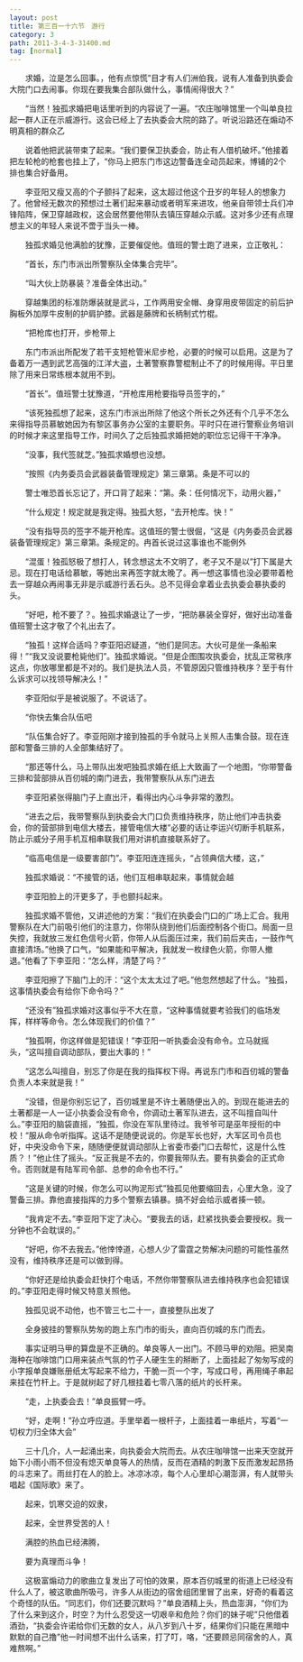 ```yaml
---
layout: post
title: 第三百一十六节　游行
category: 3
path: 2011-3-4-3-31400.md
tag: [normal]
---
```


　　求婚，泣是怎么回事。，他有点惊慌”目才有人们洲伯我，说有人准备到执委会大院门口去闹事。你现在要我集合部队做什么，事情闹得很大？”

　　“当然！独孤求婚把电话里听到的内容说了一遍。“农庄咖啡馆里一个叫单良拉起一群人正在示威游行。这会已经上了去执委会大院的路了。听说沿路还在煽动不明真相的群众乙

　　说着他把武装带束了起来。“我们要保卫执委会，防止有人借机破坏。”他接着把左轮枪的枪套也挂上了，“你马上把东门市这边警备连全动员起来，博铺的2个排也集合好备用。

　　李亚阳又瘦又高的个子颤抖了起来，这太超过他这个丑岁的年轻人的想象力了。他曾经无数次的预想过土著们起来暴动或者明军来进攻，他亲自带领士兵们冲锋陷阵，保卫穿越政权，这会居然要他带队去镇压穿越众示威。这对多少还有点理想主义的年轻人来说不啻于当头一棒。

　　独孤求婚见他满脸的犹豫，正要催促他。值班的警士跑了进来，立正敬礼：

　　“首长，东门市派出所警察队全体集合完毕”。

　　“叫大伙上防暴装？准备全体出动。”

　　穿越集团的标准防爆装就是武斗，工作两用安全帽、身穿用皮带固定的前后护胸板外加厚牛皮制的护肩护膝。武器是藤牌和长柄制式竹棍。

　　“把枪库也打开，步枪带上

　　东门市派出所配发了若干支短枪管米尼步枪，必要的时候可以启用。这是为了备着万一遇到武艺高强的江洋大盗，土著警察靠警棍制止不了的时候用得。平日里除了用来日常练根本就用不到。

　　“首长”。值班警士犹豫道，“开枪库用枪要指导员签字的，”

　　“该死独孤想了起来，这东门市派出所除了他这个所长之外还有个几乎不怎么来得指导员慕敏她因为有黎区事务办公室的主要职务。平时只在进行警察业务培训的时候才来这里指导工作，时间久了之后独孤求婚把她的职位忘记得干干净净。

　　“没事，我代签就芝。”独孤求婚想也没想。

　　“按照《内务委员会武器装备管理规定》第三章第。条是不可以的

　　警士唯恐首长忘记了，开口背了起来：“第。条：任何情况下，动用火器，”

　　“什么规定！规定就是我定得。独孤大怒，“去开枪库。快！”

　　“没有指导员的签字不能开枪库。这值班的警士很倔，“这是《内务委员会武器装备管理规定》第三章第。条规定的。冉首长说过这事谁也不能例外

　　“混蛋！独孤怒极了想打人，转念想这太不文明了，老子又不是以”打下属是大忌。现在打电话给慕敏，等她出来再签字就太晚了。再一想这事情也没必要带着枪去一穿越众再闹事无非是示威游行丢石头。总不见得会拿着业去执委会暴执委的头。

　　“好吧，枪不要了？。独孤求婚退让了一步，“把防暴装全穿好，做好出动准备值班警士这才敬了个礼出去了。

　　“独孤！这样合适吗？李亚阳迟疑道，“他们是同志。大伙可是坐一条船来得！”“我又没说要枪毙他们”。独孤求婚说。“但是企图围攻执委会，扰乱正常秩序这点，你放哪里都是不对的。我们是执法人员，不管原因只管维持秩序？至于有什么诉求可以找领导解决么！”

　　李亚阳似乎是被说服了。不说话了。

　　“你快去集合队伍吧

　　“队伍集合好了。李亚阳刚才接到独孤的手令就马上关照人击集合鼓。现在连部和警备三排的人全部集结好了。

　　“那还等什么，马上带队出发吧独孤求婚在纸上大致画了一个地图，“你带警备三排和营部排从百仞城的南门进去，我带警察队从东门进去

　　李亚阳紧张得脑门子上直出汗，看得出内心斗争非常的激烈。

　　“进去之后，我带警察队到执委会大门口负责维持秩序，防止他们冲击执委会，你的营部排到电信大楼去，接管电信大楼”必要的话让李运兴切断手机联系，防止示威分子用手机互相串联我们用对讲机直接联系好了。

　　“临高电信是一级要害部门”。李亚阳连连摇头，“占领典信大楼，这，”

　　独孤求婚说：“不接管的话，他们互相串联起来，事情就会越

　　李亚阳脸上的汗更多了，手也颤抖起来。

　　独孤求婚不管他，又讲述他的方案：“我们在执委会门口的广场上汇合。我用警察队在大门前吸引他们的注意力，你带队绕到他们后面控制各个街口。局面一旦失控，我就放三发红色信号火箭，你带人从后面压过来，我们前后夹击，一鼓作气直接清场。”他换了口气，“如果能和平解决，我就发一枚绿色火箭，你带人撤退。”他看了下李亚阳：“怎么样，清楚了吗？”

　　李亚阳擦了下脑门上的汗：“这个太太太过了吧。”他忽然想起了什么。“独孤，这事情执委会有给你下命令吗？”

　　“还没有”独孤求婚对这事似乎不大在意，“这种事情就要考验我们的临场发挥，样样等命令。怎么体现我们的价值？”

　　“独孤啊，你这样做是犯错误！”李亚阳一听执委会没有命令。立马就摇头，“这叫擅自调动部队，要出大事的！”

　　“这怎么叫擅自，别忘了你是在我的指挥权下得。再说东门市和百仞城的警备负责人本来就是我！”

　　“没错，但是你别忘记了，百仞城里是不许土著随便出入的。到现在能进去的土著都是一人一证小执委会没有命令，你调动土著军队进去，这不叫擅自叫什么。”李亚阳的脑袋直摇，“独孤，你没在军队里待过。我爷爷可是巫年授衔的中校！“服从命令听指挥。这话不是随便说说的。你是军长也好，大军区司令员也好，中央没命令下来，随随便便就调动部队上省委市委门口去帮忙，这是什么性质？！”他止住了摇头。“反正我是不去的，你要我带队去。要有执委会的正式命令。否则就是有陆军司令部、总参的命令也不行。”

　　“这是关键的时候，你怎么可以拘泥形式”独孤见他要缩回去，心里大急，没了警备三排。靠他直接指挥的力多个警察去镇暴。搞不好会给示威者揍一顿。

　　“我肯定不去。”李亚阳下定了决心。“要我去的话，赶紧找执委会要授权。我一分钟也不会耽误的。”

　　“好吧，你不去我去。”他悻悻道，心想人少了雷霆之势解决问题的可能性虽然没有，维持秩序还是可以做到得。

　　“你好还是给执委会赶快打个电话，不然你带警察队进去维持秩序也会犯错误的。”李亚阳走得时候又特意关照他。

　　独孤见说不动他，也不管三七二十一，直接整队出发了

　　全身披挂的警察队势匆的跑上东门市的街头，直向百仞城的东门而去。

　　事实证明马甲的算盘是不正确的。单良等人一出门。不顾马甲的劝阻。把吴南海种在咖啡馆门口用来装点气氛的竹子人硬生生的掰断了，上面挂起了匆匆写成的小字报单良嫌账册纸太写起来不给力，干脆一页一个字，写成口号，再用绳子串起来挂在竹杆上。于是就树起了好几根挂着七零八落的纸片的长杆来。

　　“走，上执委会去！”单良振臂一呼。

　　“好，走啊！”孙立呼应道。手里举着一根杆子，上面挂着一串纸片，写着“一切权力归全体大会”

　　三十几介，人一起涌出来，向执委会大院而去。从农庄咖啡馆一出来天空就开始下小雨小雨不但没有熄灭单良等人的热情，反而在酒精的刺激下反而激发起昂扬的斗志来了。雨丝打在人的脸上。冰凉冰凉，每个人心里却心潮澎湃，有人就带头唱起《国际歌》来了。

　　起来，饥寒交迫的奴隶，

　　起来，全世界受苦的人！

　　满腔的热血已经沸腾，

　　要为真理而斗争！

　　这极富煽动力的歌曲立复发出了可怕的效果，原本百仞城里的街道上已经没有什么人了，被这歌曲所吸弓，许多人从街边的宿舍组团里冒了出来，好奇的看着这个奇怪的队伍。“同志们，你们还要沉默吗？”单良酒精上头，热血澎湃，“你们为了什么来到这介，时空？为什么忍受这一切艰辛和危险？你们的妹子呢”只他借着酒劲，“执委会许诺给你们无数的女人，从八岁到八十岁，结果你们只能在黑暗中默默的自己撸”他一时间想不出什么话来，打了叮，咯，“还要顾忌同宿舍的人，真难熬啊。”